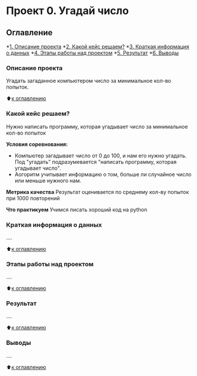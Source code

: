 # Проект 0. Угадай число

## Оглавление
*[1. Описание проекта](https://github.com/nikolai-karpov/SF_DS/blob/main/project0/README.md#Описание-проекта)
*[2. Какой кейс решаем?](https://github.com/nikolai-karpov/SF_DS/blob/main/project0/README.md#Какой-кейс-решаем)
*[3. Краткая информация о данных](https://github.com/nikolai-karpov/SF_DS/blob/main/project0/README.md#Краткая-информация-о-данных)
*[4. Этапы работы над проектом](https://github.com/nikolai-karpov/SF_DS/blob/main/project0/README.md#Этапы-работы-над-проектом)
*[5. Результат](https://github.com/nikolai-karpov/SF_DS/blob/main/project0/README.md#Результат)
*[6. Выводы](https://github.com/nikolai-karpov/SF_DS/blob/main/project0/README.md#Выводы)

### Описание проекта
Угадать загаданное компьютером число за минимальное кол-во попыток.

:arrow_up:[к оглавлению](https://github.com/nikolai-karpov/SF_DS/blob/main/project0/README.md#Оглавление)


### Какой кейс решаем?
Нужно написать программу, которая угадывает число за минимальное кол-во попыток

**Условия соревнования:**
- Компьютер загадывает число от 0 до 100, и нам его нужно угадать. Под "угадать" подразумевается "написать программу, которая угадывает число".
- Аогоритм учитывает информацию о том, больше ли случайное число или меньше нужного нам.

**Метрика качества**
Результат оценивается по среднему кол-ву попыток при 1000 повторений

**Что практикуем**
Учимся писать хороший код на python


### Краткая информация о данных
....

:arrow_up:[к оглавлению](https://github.com/nikolai-karpov/SF_DS/blob/main/project0/README.md#Оглавление)

### Этапы работы над проектом
....

:arrow_up:[к оглавлению](https://github.com/nikolai-karpov/SF_DS/blob/main/project0/README.md#Оглавление)

### Результат
....

:arrow_up:[к оглавлению](https://github.com/nikolai-karpov/SF_DS/blob/main/project0/README.md#Оглавление)

### Выводы
....

:arrow_up:[к оглавлению](https://github.com/nikolai-karpov/SF_DS/blob/main/project0/README.md#Оглавление)
